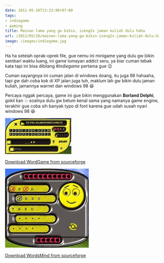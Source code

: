 ```yaml
---
date: 2011-05-26T13:23:08+07:00
tags: 
- indiegame
- gaming
title: Mainan lama yang gw bikin, iseng2x jaman kuliah dulu haha
url: /2011/05/26/mainan-lama-yang-gw-bikin-iseng2x-jaman-kuliah-dulu-haha/
image: /images/indiegame.jpg
---
```


Ha ha setelah oprak-oprek file, gue nemu ini minigame yang dulu gw bikin sembari waktu luang, ini game lumayan addict seru, ya biar cuman tebak kata tapi ini bisa dibilang _\#indiegame_ pertama gue :wink:

Cuman sayangnya ini cuman jalan di windows doang, itu juga 98 hahaaha, tapi gw dah coba kok di XP jalan juga tuh, maklum lah gw bikin dulu jaman kuliah, jamannya warnet dan windows 98 :laughing:

Percaya nggak percaya, game ini gue bikin menggunakan __Borland Delphi__, gokil kan :boom: soalnya dulu gw belum kenal sama yang namanya game engine, terakhir gue coba sih banyak typo di font karena gue udah susah nyari windows 98 :laughing:

![play1](/images/wg_play1.jpg "wg_play1")

[Download WordGame from sourceforge](http://sourceforge.net/projects/wordsgame/files/WordsMind.exe/download "Word Game")

![play2](/images/wm_play1.jpg "wm_play1")

[Download WordsMind from sourceforge](http://sourceforge.net/projects/wordsgame/files/WordsMind.exe/download "Words Mind")